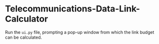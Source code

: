 # Telecommunications-Data-Link-Calculator
Run the ```ui.py``` file, prompting a pop-up window from which the link budget can be calculated.
